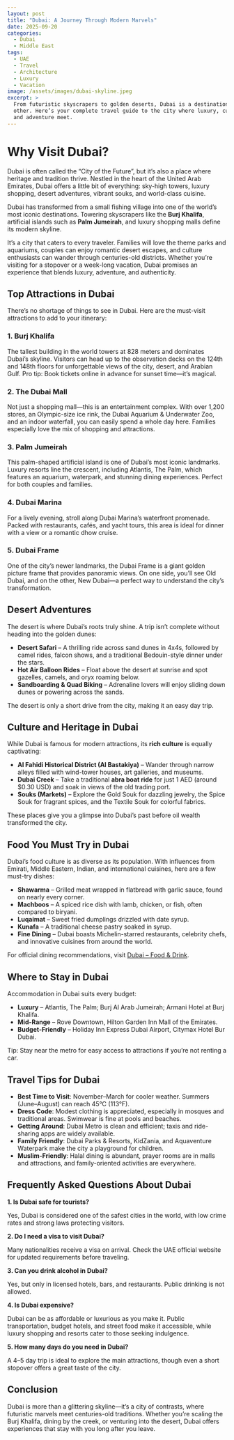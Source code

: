 ```yaml
---
layout: post
title: "Dubai: A Journey Through Modern Marvels"
date: 2025-09-20
categories:
  - Dubai
  - Middle East
tags:
  - UAE
  - Travel
  - Architecture
  - Luxury
  - Vacation
image: /assets/images/dubai-skyline.jpeg
excerpt: >
  From futuristic skyscrapers to golden deserts, Dubai is a destination like no
  other. Here’s your complete travel guide to the city where luxury, culture,
  and adventure meet.
---
```

# **Why Visit Dubai?**

Dubai is often called the “City of the Future”, but it’s also a place where heritage and tradition thrive. Nestled in the heart of the United Arab Emirates, Dubai offers a little bit of everything: sky-high towers, luxury shopping, desert adventures, vibrant souks, and world-class cuisine.

Dubai has transformed from a small fishing village into one of the world’s most iconic destinations. Towering skyscrapers like the **Burj Khalifa**, artificial islands such as **Palm Jumeirah**, and luxury shopping malls define its modern skyline.  

It’s a city that caters to every traveler. Families will love the theme parks and aquariums, couples can enjoy romantic desert escapes, and culture enthusiasts can wander through centuries-old districts. Whether you’re visiting for a stopover or a week-long vacation, Dubai promises an experience that blends luxury, adventure, and authenticity.

## Top Attractions in Dubai

There’s no shortage of things to see in Dubai. Here are the must-visit attractions to add to your itinerary:

### 1. Burj Khalifa

The tallest building in the world towers at 828 meters and dominates Dubai’s skyline. Visitors can head up to the observation decks on the 124th and 148th floors for unforgettable views of the city, desert, and Arabian Gulf. Pro tip: Book tickets online in advance for sunset time—it’s magical.

### 2. The Dubai Mall

Not just a shopping mall—this is an entertainment complex. With over 1,200 stores, an Olympic-size ice rink, the Dubai Aquarium & Underwater Zoo, and an indoor waterfall, you can easily spend a whole day here. Families especially love the mix of shopping and attractions.

### 3. Palm Jumeirah

This palm-shaped artificial island is one of Dubai’s most iconic landmarks. Luxury resorts line the crescent, including Atlantis, The Palm, which features an aquarium, waterpark, and stunning dining experiences. Perfect for both couples and families.

### 4. Dubai Marina

For a lively evening, stroll along Dubai Marina’s waterfront promenade. Packed with restaurants, cafés, and yacht tours, this area is ideal for dinner with a view or a romantic dhow cruise.

### 5. Dubai Frame

One of the city’s newer landmarks, the Dubai Frame is a giant golden picture frame that provides panoramic views. On one side, you’ll see Old Dubai, and on the other, New Dubai—a perfect way to understand the city’s transformation.

## Desert Adventures

The desert is where Dubai’s roots truly shine. A trip isn’t complete without heading into the golden dunes:

* **Desert Safari** – A thrilling ride across sand dunes in 4x4s, followed by camel rides, falcon shows, and a traditional Bedouin-style dinner under the stars.
* **Hot Air Balloon Rides** – Float above the desert at sunrise and spot gazelles, camels, and oryx roaming below.
* **Sandboarding & Quad Biking** – Adrenaline lovers will enjoy sliding down dunes or powering across the sands.

The desert is only a short drive from the city, making it an easy day trip.

## **Culture and Heritage in Dubai**

While Dubai is famous for modern attractions, its **rich culture** is equally captivating:

* **Al Fahidi Historical District (Al Bastakiya)** – Wander through narrow alleys filled with wind-tower houses, art galleries, and museums.
* **Dubai Creek** – Take a traditional **abra boat ride** for just 1 AED (around $0.30 USD) and soak in views of the old trading port.
* **Souks (Markets)** – Explore the Gold Souk for dazzling jewelry, the Spice Souk for fragrant spices, and the Textile Souk for colorful fabrics.

These places give you a glimpse into Dubai’s past before oil wealth transformed the city.

## **Food You Must Try in Dubai**

Dubai’s food culture is as diverse as its population. With influences from Emirati, Middle Eastern, Indian, and international cuisines, here are a few must-try dishes:

* **Shawarma** – Grilled meat wrapped in flatbread with garlic sauce, found on nearly every corner.
* **Machboos** – A spiced rice dish with lamb, chicken, or fish, often compared to biryani.
* **Luqaimat** – Sweet fried dumplings drizzled with date syrup.
* **Kunafa** – A traditional cheese pastry soaked in syrup.
* **Fine Dining** – Dubai boasts Michelin-starred restaurants, celebrity chefs, and innovative cuisines from around the world.

For official dining recommendations, visit [Dubai – Food & Drink](https://www.visitdubai.com/en/things-to-do/eat-and-drink).

## **Where to Stay in Dubai**

Accommodation in Dubai suits every budget:

* **Luxury** – Atlantis, The Palm; Burj Al Arab Jumeirah; Armani Hotel at Burj Khalifa.
* **Mid-Range** – Rove Downtown, Hilton Garden Inn Mall of the Emirates.
* **Budget-Friendly** – Holiday Inn Express Dubai Airport, Citymax Hotel Bur Dubai.

Tip: Stay near the metro for easy access to attractions if you’re not renting a car.

## **Travel Tips for Dubai**

* **Best Time to Visit**: November–March for cooler weather. Summers (June–August) can reach 45°C (113°F).
* **Dress Code**: Modest clothing is appreciated, especially in mosques and traditional areas. Swimwear is fine at pools and beaches.
* **Getting Around**: Dubai Metro is clean and efficient; taxis and ride-sharing apps are widely available.
* **Family Friendly**: Dubai Parks & Resorts, KidZania, and Aquaventure Waterpark make the city a playground for children.
* **Muslim-Friendly**: Halal dining is abundant, prayer rooms are in malls and attractions, and family-oriented activities are everywhere.







## **Frequently Asked Questions About Dubai**

**1. Is Dubai safe for tourists?**

Yes, Dubai is considered one of the safest cities in the world, with low crime rates and strong laws protecting visitors.

**2. Do I need a visa to visit Dubai?**

Many nationalities receive a visa on arrival. Check the UAE official website for updated requirements before traveling.

**3. Can you drink alcohol in Dubai?**

Yes, but only in licensed hotels, bars, and restaurants. Public drinking is not allowed.

**4. Is Dubai expensive?**

Dubai can be as affordable or luxurious as you make it. Public transportation, budget hotels, and street food make it accessible, while luxury shopping and resorts cater to those seeking indulgence.

**5. How many days do you need in Dubai?**

A 4–5 day trip is ideal to explore the main attractions, though even a short stopover offers a great taste of the city.

## **Conclusion**

Dubai is more than a glittering skyline—it’s a city of contrasts, where futuristic marvels meet centuries-old traditions. Whether you’re scaling the Burj Khalifa, dining by the creek, or venturing into the desert, Dubai offers experiences that stay with you long after you leave.
